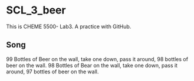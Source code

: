 # SCL_3_beer
This is CHEME 5500- Lab3. A practice with GitHub.

## Song

99 Bottles of Beer on the wall, take one down, pass it around, 98 bottles of beer on the wall.
98 Bottles of Bear on the wall, take one down, pass it around, 97 bottles of beer on the wall.
